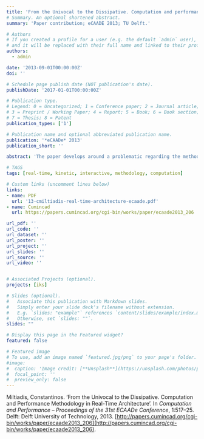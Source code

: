 ```yaml
---
title: 'From the Univocal to the Dissipative. Computation and performance methodology in real-time architecture'
# Summary. An optional shortened abstract.
summary: 'Paper contribution; eCAADE 2013; TU Delft.'

# Authors
# If you created a profile for a user (e.g. the default `admin` user), write the username (folder name) here
# and it will be replaced with their full name and linked to their profile.
authors:
  - admin

date: '2013-09-01T00:00:00Z'
doi: ''

# Schedule page publish date (NOT publication's date).
publishDate: '2017-01-01T00:00:00Z'

# Publication type.
# Legend: 0 = Uncategorized; 1 = Conference paper; 2 = Journal article;
# 3 = Preprint / Working Paper; 4 = Report; 5 = Book; 6 = Book section;
# 7 = Thesis; 8 = Patent
publication_types: ['1']

# Publication name and optional abbreviated publication name.
publication: '*eCAADe* 2013'
publication_short: ''

abstract: 'The paper develops around a problematic regarding the methodology of contemporary computational real-time design. It begins by exploring the status of computer-driven architecture today, locating its inherent limitations that support the paper’s main argument that the problem of this kind of architecture, is the failure of realizing the necessity of a paradigm shift.Utilizing a personal project that falls in the category of real-time computation and design, and guiding the reader to the distinct stages for its development, an attempt is made to introduce an alternative methodology based on the materialist philosophy of Gilles Deleuze, that, displays a great potential to be applied and used as a conceptual framework for such designs.'

# TAGS 
tags: [real-time, kinetic, interactive, methodology, computation]

# Custom links (uncomment lines below)
links:
- name: PDF
  url: '13-cmiltiadis-real-time-architecture-ecaade.pdf'
- name: Cumincad
  url: https://papers.cumincad.org/cgi-bin/works/paper/ecaade2013_206

url_pdf: ''
url_code: ''
url_dataset: ''
url_poster: ''
url_project: ''
url_slides: ''
url_source: ''
url_video: ''


# Associated Projects (optional).
projects: [iks]

# Slides (optional).
#   Associate this publication with Markdown slides.
#   Simply enter your slide deck's filename without extension.
#   E.g. `slides: "example"` references `content/slides/example/index.md`.
#   Otherwise, set `slides: ""`.
slides: ""

# Display this page in the Featured widget?
featured: false

# Featured image
# To use, add an image named `featured.jpg/png` to your page's folder.
#image:
#  caption: 'Image credit: [**Unsplash**](https://unsplash.com/photos/pLCdAaMFLTE)'
#  focal_point: ''
#  preview_only: false
---
```


Miltiadis, Constantinos. ‘From the Univocal to the Dissipative. Computation and Performance Methodology in Real-Time Architecture’. In _Computation and Performance – Proceedings of the 31st ECAADe Conference_, 1:517–25. Delft: Delft University of Technology, 2013. [http://papers.cumincad.org/cgi-bin/works/paper/ecaade2013_206](http://papers.cumincad.org/cgi-bin/works/paper/ecaade2013_206).
